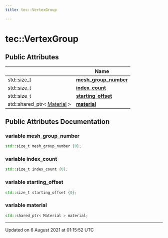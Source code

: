 ```yaml
---
title: tec::VertexGroup

---
```


# tec::VertexGroup





## Public Attributes

|                | Name           |
| -------------- | -------------- |
| std::size_t | **[mesh_group_number](/engine/Classes/structtec_1_1_vertex_group/#variable-mesh_group_number)**  |
| std::size_t | **[index_count](/engine/Classes/structtec_1_1_vertex_group/#variable-index_count)**  |
| std::size_t | **[starting_offset](/engine/Classes/structtec_1_1_vertex_group/#variable-starting_offset)**  |
| std::shared_ptr< [Material](/engine/Classes/classtec_1_1_material/) > | **[material](/engine/Classes/structtec_1_1_vertex_group/#variable-material)**  |

## Public Attributes Documentation

### variable mesh_group_number

```cpp
std::size_t mesh_group_number {0};
```


### variable index_count

```cpp
std::size_t index_count {0};
```


### variable starting_offset

```cpp
std::size_t starting_offset {0};
```


### variable material

```cpp
std::shared_ptr< Material > material;
```


-------------------------------

Updated on  6 August 2021 at 01:15:52 UTC
